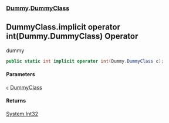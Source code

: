 ### [Dummy](./Dummy.md 'Dummy').[DummyClass](./Dummy-DummyClass.md 'Dummy.DummyClass')
## DummyClass.implicit operator int(Dummy.DummyClass) Operator
dummy  
```csharp
public static int implicit operator int(Dummy.DummyClass c);
```
#### Parameters
<a name='Dummy-DummyClass-op_Implicitint(Dummy-DummyClass)-c'></a>
`c` [DummyClass](./Dummy-DummyClass.md 'Dummy.DummyClass')  
  
  
#### Returns
[System.Int32](https://docs.microsoft.com/en-us/dotnet/api/System.Int32 'System.Int32')  
